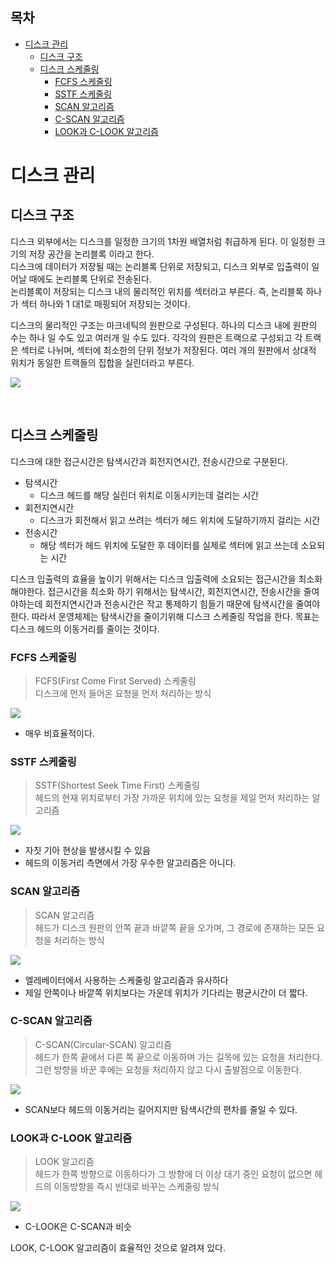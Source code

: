 ## 목차
- [디스크 관리](#디스크-관리)
  - [디스크 구조](#디스크-구조)
  - [디스크 스케줄링](#디스크-스케줄링)
    - [FCFS 스케줄링](#fcfs-스케줄링)
    - [SSTF 스케줄링](#sstf-스케줄링)
    - [SCAN 알고리즘](#scan-알고리즘)
    - [C-SCAN 알고리즘](#c-scan-알고리즘)
    - [LOOK과 C-LOOK 알고리즘](#look과-c-look-알고리즘)

# 디스크 관리

## 디스크 구조
디스크 외부에서는 디스크를 일정한 크기의 1차원 배열처럼 취급하게 된다. 이 일정한 크기의 저장 공간을 논리블록 이라고 한다.  
디스크에 데이터가 저장될 때는 논리블록 단위로 저장되고, 디스크 외부로 입출력이 일어날 때에도 논리블록 단위로 전송된다.  
논리블록이 저장되는 디스크 내의 물리적인 위치를 섹터라고 부른다. 즉, 논리블록 하나가 섹터 하나와 1 대1로 매핑되어 저장되는 것이다.  

디스크의 물리적인 구조는 마크네틱의 원판으로 구성된다. 하나의 디스크 내에 원판의 수는 하나 일 수도 있고 여러개 일 수도 있다. 각각의 원판은 트랙으로 구성되고 각 트랙은 섹터로 나뉘며, 섹터에 최소한의 단위 정보가 저장된다. 여러 개의 원판에서 상대적 위치가 동일한 트랙들의 집합을 실린더라고 부른다.

![](./images/2021-08-16-22-59-21.png)

<br>

## 디스크 스케줄링
디스크에 대한 접근시간은 탐색시간과 회전지연시간, 전송시간으로 구분된다. 

- 탐색시간
  - 디스크 헤드를 해당 실린더 위치로 이동시키는데 걸리는 시간
- 회전지연시간
  - 디스크가 회전해서 읽고 쓰려는 섹터가 헤드 위치에 도달하기까지 걸리는 시간
- 전송시간
  - 해당 섹터가 헤드 위치에 도달한 후 데이터를 실제로 섹터에 읽고 쓰는데 소요되는 시간

디스크 입출력의 효율을 높이기 위해서는 디스크 입출력에 소요되는 접근시간을 최소화해야한다. 접근시간을 최소화 하기 위해서는 탐색시간, 회전지연시간, 전송시간을 줄여야하는데 회전지연시간과 전송시간은 작고 통제하기 힘들기 때문에 탐색시간을 줄여야한다. 따라서 운영체제는 탐색시간을 줄이기위해 디스크 스케줄링 작업을 한다. 목표는 디스크 헤드의 이동거리를 줄이는 것이다.  

### FCFS 스케줄링
> FCFS(First Come First Served) 스케줄링  
> 디스크에 먼저 들어온 요청을 먼저 처리하는 방식

![](./images/2021-08-16-23-21-22.png)

- 매우 비효율적이다.

### SSTF 스케줄링
> SSTF(Shortest Seek Time First) 스케줄링  
> 헤드의 현재 위치로부터 가장 가까운 위치에 있는 요청을 제일 먼저 처리하는 알고리즘  

![](./images/2021-08-16-23-23-06.png)

- 자칫 기아 현상을 발생시킬 수 있음
- 헤드의 이동거리 측면에서 가장 우수한 알고리즘은 아니다.

### SCAN 알고리즘
> SCAN 알고리즘  
> 헤드가 디스크 원판의 안쪽 끝과 바깥쪽 끝을 오가며, 그 경로에 존재하는 모든 요청을 처리하는 방식

![](./images/2021-08-16-23-35-43.png)

- 엘레베이터에서 사용하는 스케줄링 알고리즘과 유사하다
- 제일 안쪽이나 바깥쪽 위치보다는 가운데 위치가 기다리는 평균시간이 더 짧다.

### C-SCAN 알고리즘
> C-SCAN(Circular-SCAN) 알고리즘  
> 헤드가 한쪽 끝에서 다른 쪽 끝으로 이동하며 가는 길목에 있는 요청을 처리한다. 그런 방향을 바꾼 후에는 요청을 처리하지 않고 다시 출발점으로 이동한다.

![](./images/2021-08-16-23-38-37.png)

- SCAN보다 헤드의 이동거리는 길어지지만 탐색시간의 편차를 줄일 수 있다.

### LOOK과 C-LOOK 알고리즘
> LOOK 알고리즘  
> 헤드가 한쪽 방향으로 이동하다가 그 방향에 더 이상 대기 중인 요청이 없으면 헤드의 이동방향을 즉시 반대로 바꾸는 스케줄링 방식

![](./images/2021-08-16-23-39-44.png)

- C-LOOK은 C-SCAN과 비슷

LOOK, C-LOOK 알고리즘이 효율적인 것으로 알려져 있다.

